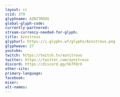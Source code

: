 ```yaml
---
layout: cc
ccid: 379
glyphname: AZNITROUS
global-glyph-code: 
currently-partnered: 
stream-currency-needed-for-glyph: 
title: Aznitrous
glyphurl: https://i.glyphs.wf/glyphs/Aznitrous.png
glyphwave: 27
youtube: 
twitch: https://twitch.tv/aznitrous
twitter: https://twitter.com/aznitrous
discord: https://discord.gg/Xk7FQrX
other-site: 
primary-language: 
facebook: 
mixer: 
alt-names: 
---
```


